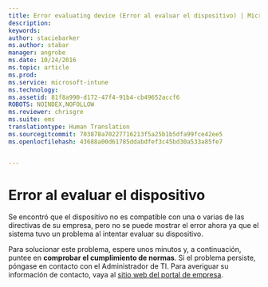 ```yaml
---
title: Error evaluating device (Error al evaluar el dispositivo) | Microsoft Intune
description: 
keywords: 
author: staciebarker
ms.author: stabar
manager: angrobe
ms.date: 10/24/2016
ms.topic: article
ms.prod: 
ms.service: microsoft-intune
ms.technology: 
ms.assetid: 81f8a990-d172-47f4-91b4-cb49652accf6
ROBOTS: NOINDEX,NOFOLLOW
ms.reviewer: chrisgre
ms.suite: ems
translationtype: Human Translation
ms.sourcegitcommit: 703878a70227716213f5a25b1b5dfa99fce42ee5
ms.openlocfilehash: 43688a00d61785ddabdfef3c45bd30a533a85fe7


---
```



# Error al evaluar el dispositivo
Se encontró que el dispositivo no es compatible con una o varias de las directivas de su empresa, pero no se puede mostrar el error ahora ya que el sistema tuvo un problema al intentar evaluar su dispositivo.  

Para solucionar este problema, espere unos minutos y, a continuación, puntee en **comprobar el cumplimiento de normas**. Si el problema persiste, póngase en contacto con el Administrador de TI. Para averiguar su información de contacto, vaya al [sitio web del portal de empresa](http://portal.manage.microsoft.com).



<!--HONumber=Oct16_HO2-->


